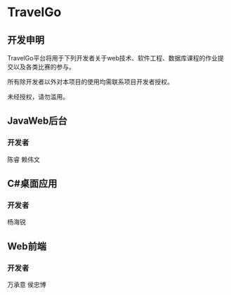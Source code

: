 # TravelGo #
## 开发申明 ##
TravelGo平台将用于下列开发者关于web技术、软件工程、数据库课程的作业提交以及各类比赛的参与。

所有除开发者以外对本项目的使用均需联系项目开发者授权。

未经授权，请勿滥用。
## JavaWeb后台 ##
### 开发者 ###
陈睿 赖伟文
## C#桌面应用 ##
### 开发者 ###
杨海锐
## Web前端 ##
### 开发者 ###
万承意 侯忠博